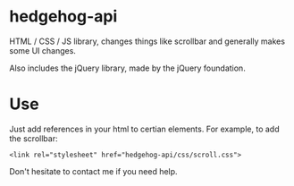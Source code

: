 hedgehog-api
============

HTML / CSS / JS library, changes things like scrollbar and generally makes some UI changes.

Also includes the jQuery library, made by the jQuery foundation.

Use
============

Just add references in your html to certian elements. For example, to add the scrollbar:

```
<link rel="stylesheet" href="hedgehog-api/css/scroll.css">
```

Don't hesitate to contact me if you need help.
